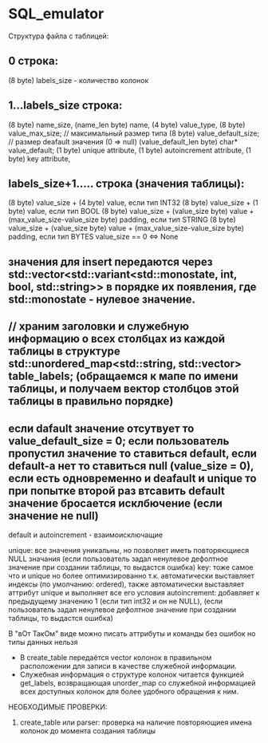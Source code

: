 # SQL_emulator
Структура файла с таблицей:

0 строка:
------------------
(8 byte) labels_size - количество колонок

1...labels_size строка:
----------------------
(8 byte) name_size, 
(name_len byte) name,
(4 byte) value_type, 
(8 byte) value_max_size; // максимальный размер типа
(8 byte) value_default_size; // размер deafault значения (0 => null)
(value_default_len byte) char* value_default;
(1 byte) unique attribute,
(1 byte) autoincrement attribute,
(1 byte) key attribute,

labels_size+1..... строка (значения таблицы):
-------------------------
(8 byte) value_size + (4 byte) value, если тип INT32
(8 byte) value_size + (1 byte) value, если тип BOOL
(8 byte) value_size + (value_size byte) value + (max_value_size-value_size byte) padding, если тип STRING
(8 byte) value_size + (value_size byte) value + (max_value_size-value_size byte) padding, если тип BYTES
value_size == 0 <=> None


значения для insert передаются через std::vector<std::variant<std::monostate, int, bool, std::string>> в порядке их появления, где std::monostate - нулевое значение.
-------------------------
// храним заголовки и служебную информацию о всех столбцах из каждой таблицы в структуре std::unordered_map<std::string, std::vector<ColumnLabel>> table_labels; (обращаемся к мапе по имени таблицы, и получаем вектор столбцов этой таблицы в правильно порядке)
-------------------------
если dafault значение отсутвует то value_default_size = 0;
если пользователь пропустил значение то ставиться default, если default-а нет то ставиться null (value_size = 0), если есть одновременно и deafault и unique то при попытке второй раз втсавить default значение бросается исклбючение (если значение не null)
-------------------------
default и autoincrement - взаимоисключащие





unique: все значения уникальны, но позволяет иметь повторяющиеся NULL значания (если пользователь задал ненулевое дефолтное значение при создании таблицы, то выдастся ошибка)
key: тоже самое что и unique но более оптимизированно т.к. автоматически выставляет индексы (по умолчанию: ordered), также автоматически выставляет аттрибут unique и выполняет все его условия 
autoincrement: добавляет к предыдущему значению 1 (если тип int32 и он не NULL), (если пользователь задал ненулевое дефолтное значение при создании таблицы, то выдастся ошибка)

В "вОт ТакОм" виде можно писать аттрибуты и команды без ошибок но типы данных нельзя


- В create_table передаётся vector колонок в правильном расположении для записи в качестве служебной информации.
- Служебная информация о структуре колонок читается функцией get_labels, возвращающая unorder_map со служебной информацией всех доступных колонок для более удобного обращения к ним.



НЕОБХОДИМЫЕ ПРОВЕРКИ:
1) create_table или parser: проверка на наличие повторяющиея имена колонок до момента создания таблицы